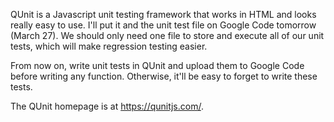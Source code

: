 QUnit is a Javascript unit testing framework that works in HTML and looks really easy to use. I'll put it and the unit test file on Google Code tomorrow (March 27). We should only need one file to store and execute all of our unit tests, which will make regression testing easier.

From now on, write unit tests in QUnit and upload them to Google Code before writing any function. Otherwise, it'll be easy to forget to write these tests.

The QUnit homepage is at https://qunitjs.com/.